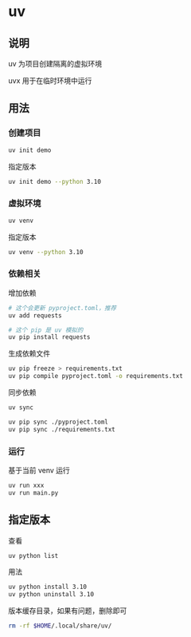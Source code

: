 # uv

## 说明

uv 为项目创建隔离的虚拟环境

uvx 用于在临时环境中运行

## 用法

### 创建项目

```sh
uv init demo
```

指定版本

```sh
uv init demo --python 3.10
```

### 虚拟环境

```sh
uv venv
```

指定版本

```sh
uv venv --python 3.10
```

### 依赖相关

增加依赖

```sh
# 这个会更新 pyproject.toml，推荐
uv add requests

# 这个 pip 是 uv 模拟的
uv pip install requests
```

生成依赖文件

```sh
uv pip freeze > requirements.txt
uv pip compile pyproject.toml -o requirements.txt
```

同步依赖

```sh
uv sync

uv pip sync ./pyproject.toml
uv pip sync ./requirements.txt
```

### 运行

基于当前 venv 运行

```sh
uv run xxx
uv run main.py
```

## 指定版本

查看

```sh
uv python list
```

用法

```sh
uv python install 3.10
uv python uninstall 3.10
```

版本缓存目录，如果有问题，删除即可

```sh
rm -rf $HOME/.local/share/uv/
```
